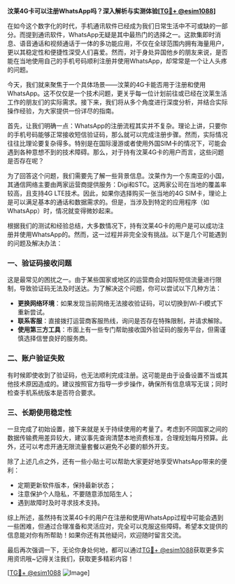 **汶莱4G卡可以注册WhatsApp吗？深入解析与实测体验[[TG💪+ @esim1088](https://t.me/s/esim1088)]**

在如今这个数字化的时代，手机通讯软件已经成为我们日常生活中不可或缺的一部分。而提到通讯软件，WhatsApp无疑是其中最热门的选择之一。这款集即时消息、语音通话和视频通话于一体的多功能应用，不仅在全球范围内拥有海量用户，更以其稳定性和便捷性深受人们喜爱。然而，对于身处异国他乡的朋友来说，是否能在当地使用自己的手机号码顺利注册并使用WhatsApp，却常常是一个让人头疼的问题。

今天，我们就来聚焦于一个具体场景——汶莱的4G卡能否用于注册和使用WhatsApp。这不仅仅是一个技术问题，更关乎每一位计划前往或已经在汶莱生活工作的朋友们的实际需求。接下来，我们将从多个角度进行深度分析，并结合实际操作经验，为大家提供一份详尽的指南。

首先，让我们明确一点：WhatsApp的注册流程其实并不复杂。理论上讲，只要你的手机号码能够正常接收短信验证码，那么就可以完成注册步骤。然而，实际情况往往比理论要复杂得多。特别是在国际漫游或者使用外国SIM卡的情况下，可能会遇到各种意想不到的技术障碍。那么，对于持有汶莱4G卡的用户而言，这些问题是否存在呢？

为了回答这个问题，我们需要先了解一些背景信息。汶莱作为一个东南亚的小国，其通信网络主要由两家运营商提供服务：Digi和STC。这两家公司在当地的覆盖率较高，且支持4G LTE技术。因此，如果你选择购买一张当地的4G SIM卡，理论上是可以满足基本的通话和数据需求的。但是，当涉及到特定的应用程序（如WhatsApp）时，情况就变得微妙起来。

根据我们的测试和经验总结，大多数情况下，持有汶莱4G卡的用户是可以成功注册并使用WhatsApp的。然而，这一过程并非完全没有挑战。以下是几个可能遇到的问题及解决办法：

### 一、验证码接收问题

这是最常见的困扰之一。由于某些国家或地区的运营商会对国际短信流量进行限制，导致验证码无法及时送达。为了解决这个问题，你可以尝试以下几种方法：
- **更换网络环境**：如果发现当前网络无法接收验证码，可以切换到Wi-Fi模式下重新尝试。
- **联系客服**：直接拨打运营商客服热线，询问是否存在特殊限制，并请求解除。
- **使用第三方工具**：市面上有一些专门帮助接收国外验证码的服务平台，但需谨慎选择信誉良好的服务商。

### 二、账户验证失败

有时候即使收到了验证码，也无法顺利完成注册。这可能是由于设备设置不当或其他技术原因造成的。建议按照官方指导一步步操作，确保所有信息填写无误；同时检查手机系统版本是否符合要求。

### 三、长期使用稳定性

一旦完成了初始设置，接下来就是关于持续使用的考量了。考虑到不同国家之间的数据传输费用差异较大，建议事先查询清楚本地资费标准，合理规划每月预算。此外，还可以考虑开通无限流量套餐以避免不必要的额外开支。

除了上述几点之外，还有一些小贴士可以帮助大家更好地享受WhatsApp带来的便利：
- 定期更新软件版本，保持最新状态；
- 注意保护个人隐私，不要随意添加陌生人；
- 遇到故障时及时寻求技术支持。

综上所述，虽然持有汶莱4G卡的用户在注册和使用WhatsApp过程中可能会遇到一些困难，但通过合理准备和灵活应对，完全可以克服这些障碍。希望本文提供的信息能对你有所帮助！如果你还有其他疑问，欢迎随时留言交流。

最后再次强调一下，无论你身处何地，都可以通过[TG💪+ @esim1088](https://t.me/s/esim1088)获取更多实用资讯哦~记得关注我们，获取更多精彩内容！

[[TG💪+ @esim1088](https://t.me/s/esim1088) ![Image](https://i.postimg.cc/4NQfJmqS/Snipaste-2025-05-13-00-14-12.png)]